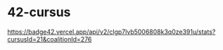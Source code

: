 # 42-cursus

https://badge42.vercel.app/api/v2/clgp7lvb5006808k3q0ze391u/stats?cursusId=21&coalitionId=276
